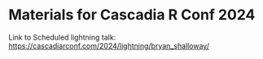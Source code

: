 # Materials for Cascadia R Conf 2024

Link to Scheduled lightning talk: https://cascadiarconf.com/2024/lightning/bryan_shalloway/
